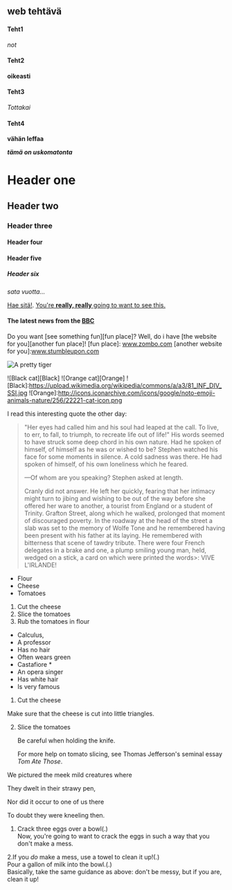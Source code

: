 ## <Aleksi Saarimaa> web tehtävä

#### Teht1
_not_

#### Teht2
**oikeasti**

#### Teht3
_Tottakai_

#### Teht4
**vähän leffaa**

**_tämä on uskomatonta_**

# Header one
## Header two
### Header three
#### Header four
#### Header five
##### Header six

_sata vuotta..._

 [Hae sitä!](www.google.com).
 [You're **really, really** going to want to see this.](www.dailykitten.com )
 
 #### The latest news from the [BBC](www.bbc.com/news)
 
 Do you want [see something fun][fun place]?
Well, do i have [the website for you][another fun place]!
[fun place]: www.zombo.com 
[another website for you]:www.stumbleupon.com

![A pretty tiger](https://upload.wikimedia.org/wikipedia/commons/5/56/Tiger.50.jpg)

![Black cat][Black]
![Orange cat][Orange]
![Black]:https://upload.wikimedia.org/wikipedia/commons/a/a3/81_INF_DIV_SSI.jpg
![Orange]:http://icons.iconarchive.com/icons/google/noto-emoji-animals-nature/256/22221-cat-icon.png

I read this interesting quote the other day:
>"Her eyes had called him and his soul had leaped at the call. To live, to err, to fall, to triumph, to recreate life out of life!"
> His words seemed to have struck some deep chord in his own nature. Had he spoken
of himself, of himself as he was or wished to be? Stephen watched his face for some
moments in silence. A cold sadness was there. He had spoken of himself, of his own
loneliness which he feared.
>
> —Of whom are you speaking? Stephen asked at length.
>
> Cranly did not answer.
>He left her quickly, fearing that her intimacy might turn to jibing and wishing to be out of the way before she offered her ware to another, a tourist from England or a student of Trinity. Grafton Street, along which he walked, prolonged that moment of discouraged poverty. In the roadway at the head of the street a slab was set to the memory of Wolfe Tone and he remembered having been present with his father at its laying. He remembered with bitterness that scene of tawdry tribute. There were four French delegates in a brake and one, a plump smiling young man, held, wedged on a stick, a card on which were printed the words>: VIVE L'IRLANDE!
* Flour
* Cheese
* Tomatoes
1. Cut the cheese
2. Slice the tomatoes
3. Rub the tomatoes in flour
* Calculus,
 * A professor
 * Has no hair
 * Often wears green
* Castafiore *
 * An opera singer 
 * Has white hair
 * Is very famous
 
 1. Cut the cheese
  
 Make sure that the cheese is cut into little triangles.

2. Slice the tomatoes
  
    Be careful when holding the knife.
  
     For more help on tomato slicing, see Thomas Jefferson's seminal essay _Tom Ate Those_.

We pictured the meek mild creatures where

They dwelt in their strawy pen,

Nor did it occur to one of us there

To doubt they were kneeling then.

1. Crack three eggs over a bowl(.)  
 Now, you're going to want to crack the eggs in such a way that you don't make a mess.

2.If you _do_ make a mess, use a towel to clean it up!(.)  
  Pour a gallon of milk into the bowl.(.)  
Basically, take the same guidance as above: don't be messy, but if you are, clean it up!







